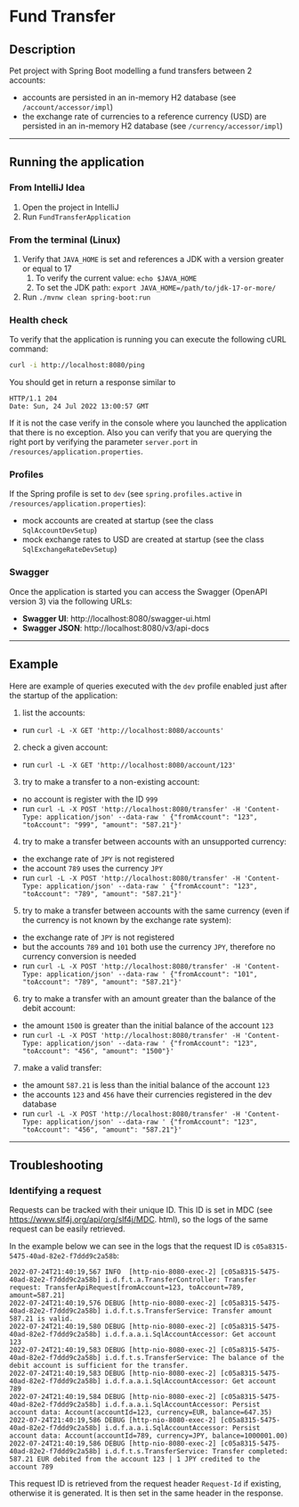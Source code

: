 # Fund Transfer

## Description

Pet project with Spring Boot modelling a fund transfers between 2 accounts:

- accounts are persisted in an in-memory H2 database (see `/account/accessor/impl`)
- the exchange rate of currencies to a reference currency (USD) are persisted in an in-memory H2 database (see
  `/currency/accessor/impl`)

---

## Running the application

### From IntelliJ Idea

1. Open the project in IntelliJ
2. Run `FundTransferApplication`

### From the terminal (Linux)

1. Verify that `JAVA_HOME` is set and references a JDK with a version greater or equal to 17
    1. To verify the current value: `echo $JAVA_HOME`
    2. To set the JDK path: `export JAVA_HOME=/path/to/jdk-17-or-more/`
2. Run `./mvnw clean spring-boot:run`

### Health check

To verify that the application is running you can execute the following cURL command:

```bash
curl -i http://localhost:8080/ping
```

You should get in return a response similar to

```text
HTTP/1.1 204 
Date: Sun, 24 Jul 2022 13:00:57 GMT
```

If it is not the case verify in the console where you launched the application that there is no exception. Also you
can verify that you are querying the right port by verifying the parameter `server.port` in
`/resources/application.properties`.

### Profiles

If the Spring profile is set to `dev` (see `spring.profiles.active` in `/resources/application.properties`):

- mock accounts are created at startup (see the class `SqlAccountDevSetup`)
- mock exchange rates to USD are created at startup (see the class `SqlExchangeRateDevSetup`)

### Swagger

Once the application is started you can access the Swagger (OpenAPI version 3) via the following URLs:

- **Swagger UI**: http://localhost:8080/swagger-ui.html
- **Swagger JSON**: http://localhost:8080/v3/api-docs

---

## Example

Here are example of queries executed with the `dev` profile enabled just after the startup of the application:

1. list the accounts:

- run `curl -L -X GET 'http://localhost:8080/accounts'`

2. check a given account:

- run `curl -L -X GET 'http://localhost:8080/account/123'`

3. try to make a transfer to a non-existing account:

- no account is register with the ID `999`
- run `curl -L -X POST 'http://localhost:8080/transfer' -H 'Content-Type: application/json' --data-raw '
  {"fromAccount": "123", "toAccount": "999", "amount": "587.21"}'`

4. try to make a transfer between accounts with an unsupported currency:

- the exchange rate of `JPY` is not registered
- the account `789` uses the currency `JPY`
- run `curl -L -X POST 'http://localhost:8080/transfer' -H 'Content-Type: application/json' --data-raw '
  {"fromAccount": "123", "toAccount": "789", "amount": "587.21"}'`

5. try to make a transfer between accounts with the same currency (even if the currency is not known by the exchange
   rate system):

- the exchange rate of `JPY` is not registered
- but the accounts `789` and `101` both use the currency `JPY`, therefore no currency conversion is needed
- run `curl -L -X POST 'http://localhost:8080/transfer' -H 'Content-Type: application/json' --data-raw '
  {"fromAccount": "101", "toAccount": "789", "amount": "587.21"}'`

6. try to make a transfer with an amount greater than the balance of the debit account:

- the amount `1500` is greater than the initial balance of the account `123`
- run `curl -L -X POST 'http://localhost:8080/transfer' -H 'Content-Type: application/json' --data-raw '
  {"fromAccount": "123", "toAccount": "456", "amount": "1500"}'`

7. make a valid transfer:

- the amount `587.21` is less than the initial balance of the account `123`
- the accounts `123` and `456` have their currencies registered in the dev database
- run `curl -L -X POST 'http://localhost:8080/transfer' -H 'Content-Type: application/json' --data-raw '
  {"fromAccount": "123", "toAccount": "456", "amount": "587.21"}'`

---

## Troubleshooting

### Identifying a request

Requests can be tracked with their unique ID. This ID is set in MDC (see https://www.slf4j.org/api/org/slf4j/MDC.
html), so the logs of the same request can be easily retrieved.

In the example below we can see in the logs that the request ID is `c05a8315-5475-40ad-82e2-f7ddd9c2a58b`:

```text
2022-07-24T21:40:19,567 INFO  [http-nio-8080-exec-2] [c05a8315-5475-40ad-82e2-f7ddd9c2a58b] i.d.f.t.a.TransferController: Transfer request: TransferApiRequest[fromAccount=123, toAccount=789, amount=587.21]
2022-07-24T21:40:19,576 DEBUG [http-nio-8080-exec-2] [c05a8315-5475-40ad-82e2-f7ddd9c2a58b] i.d.f.t.s.TransferService: Transfer amount 587.21 is valid.
2022-07-24T21:40:19,580 DEBUG [http-nio-8080-exec-2] [c05a8315-5475-40ad-82e2-f7ddd9c2a58b] i.d.f.a.a.i.SqlAccountAccessor: Get account 123
2022-07-24T21:40:19,583 DEBUG [http-nio-8080-exec-2] [c05a8315-5475-40ad-82e2-f7ddd9c2a58b] i.d.f.t.s.TransferService: The balance of the debit account is sufficient for the transfer.
2022-07-24T21:40:19,583 DEBUG [http-nio-8080-exec-2] [c05a8315-5475-40ad-82e2-f7ddd9c2a58b] i.d.f.a.a.i.SqlAccountAccessor: Get account 789
2022-07-24T21:40:19,584 DEBUG [http-nio-8080-exec-2] [c05a8315-5475-40ad-82e2-f7ddd9c2a58b] i.d.f.a.a.i.SqlAccountAccessor: Persist account data: Account(accountId=123, currency=EUR, balance=647.35)
2022-07-24T21:40:19,586 DEBUG [http-nio-8080-exec-2] [c05a8315-5475-40ad-82e2-f7ddd9c2a58b] i.d.f.a.a.i.SqlAccountAccessor: Persist account data: Account(accountId=789, currency=JPY, balance=1000001.00)
2022-07-24T21:40:19,586 DEBUG [http-nio-8080-exec-2] [c05a8315-5475-40ad-82e2-f7ddd9c2a58b] i.d.f.t.s.TransferService: Transfer completed: 587.21 EUR debited from the account 123 | 1 JPY credited to the account 789
```

This request ID is retrieved from the request header `Request-Id` if existing, otherwise it is generated. It is then
set in the same header in the response. 
